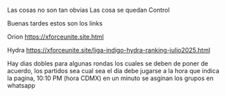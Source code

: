 Las cosas no son tan obvias
Las cosa  se quedan 
Control


Buenas tardes estos son los links 

Orion
https://xforceunite.site.html

Hydra
https://xforceunite.site/liga-indigo-hydra-ranking-julio2025.html

Hay dias dobles para algunas rondas los cuales se deben de poner de acuerdo, los partidos sea cual sea el día debe jugarse a la hora que indica la pagina, 10:10 PM (hora CDMX)  en un minuto se asginan los grupos en whatsapp 